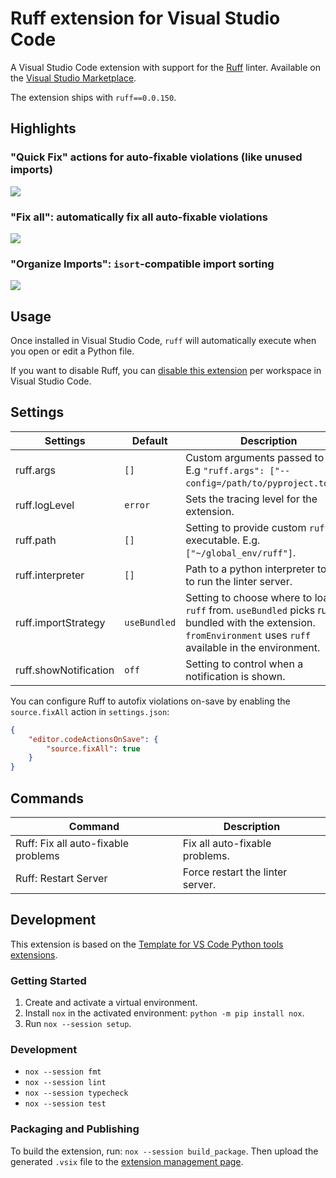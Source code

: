 # Ruff extension for Visual Studio Code

A Visual Studio Code extension with support for the [Ruff](https://github.com/charliermarsh/ruff)
linter. Available on the [Visual Studio Marketplace](https://marketplace.visualstudio.com/items?itemName=charliermarsh.ruff).

The extension ships with `ruff==0.0.150`.

## Highlights

### "Quick Fix" actions for auto-fixable violations (like unused imports)

![](https://user-images.githubusercontent.com/1309177/205176932-44cfc03a-120f-4bad-b710-612bdd7765d6.gif)

### "Fix all": automatically fix all auto-fixable violations

![](https://user-images.githubusercontent.com/1309177/205175763-cf34871d-5c05-4abf-9916-440afc82dbf8.gif)

### "Organize Imports": `isort`-compatible import sorting

![](https://user-images.githubusercontent.com/1309177/205175987-82e23e21-14bb-467d-9ef0-027f24b75865.gif)

## Usage

Once installed in Visual Studio Code, `ruff` will automatically execute when you open or edit a
Python file.

If you want to disable Ruff, you can [disable this extension](https://code.visualstudio.com/docs/editor/extension-marketplace#_disable-an-extension)
per workspace in Visual Studio Code.

## Settings

| Settings              | Default      | Description                                                                                                                                                  |
| --------------------- | ------------ | ------------------------------------------------------------------------------------------------------------------------------------------------------------ |
| ruff.args             | `[]`         | Custom arguments passed to `ruff`. E.g `"ruff.args": ["--config=/path/to/pyproject.toml"]`.                                                                  |
| ruff.logLevel         | `error`      | Sets the tracing level for the extension.                                                                                                                    |
| ruff.path             | `[]`         | Setting to provide custom `ruff` executable. E.g. `["~/global_env/ruff"]`.                                                                                   |
| ruff.interpreter      | `[]`         | Path to a python interpreter to use to run the linter server.                                                                                                |
| ruff.importStrategy   | `useBundled` | Setting to choose where to load `ruff` from. `useBundled` picks ruff bundled with the extension. `fromEnvironment` uses `ruff` available in the environment. |
| ruff.showNotification | `off`        | Setting to control when a notification is shown.                                                                                                             |

You can configure Ruff to autofix violations on-save by enabling the `source.fixAll` action in `settings.json`:

```json
{
    "editor.codeActionsOnSave": {
        "source.fixAll": true
    }
}
```

## Commands

| Command                             | Description                      |
| ----------------------------------- | -------------------------------- |
| Ruff: Fix all auto-fixable problems | Fix all auto-fixable problems.   |
| Ruff: Restart Server                | Force restart the linter server. |

## Development

This extension is based on the [Template for VS Code Python tools extensions](https://github.com/microsoft/vscode-python-tools-extension-template).

### Getting Started

1. Create and activate a virtual environment.
2. Install `nox` in the activated environment: `python -m pip install nox`.
3. Run `nox --session setup`.

### Development

- `nox --session fmt`
- `nox --session lint`
- `nox --session typecheck`
- `nox --session test`

### Packaging and Publishing

To build the extension, run: `nox --session build_package`. Then upload the generated `.vsix` file
to the [extension management page](https://marketplace.visualstudio.com/manage).

